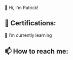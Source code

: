 👋 Hi, I'm Patrick!

<h2>📄 Certifications:</h2>
🌱 I’m currently learning
<h2>📫 How to reach me:</h2>

[linkedin]: https://www.linkedin.com/in/patrickhoban

<!--
**ThePatrickHoban/ThePatrickHoban** is a ✨ _special_ ✨ repository because its `README.md` (this file) appears on your GitHub profile.

Here are some ideas to get you started:
- 🔭 I’m currently working on ...
- 🌱 I’m currently learning ...
- 👯 I’m looking to collaborate on ...
- 🤔 I’m looking for help with ...
- 💬 Ask me about ...
- ⚡ Fun fact: ...
-->
